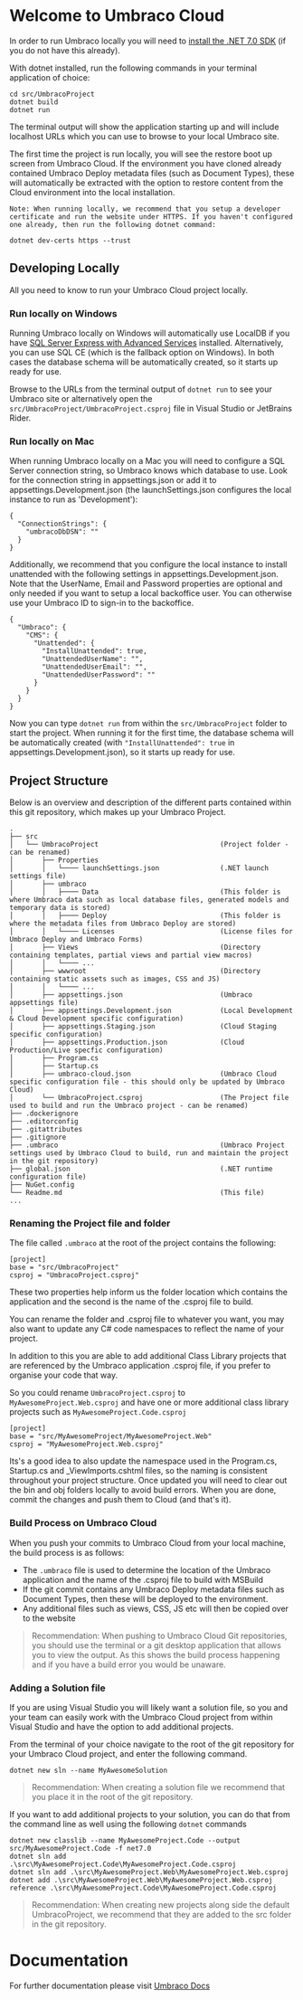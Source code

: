 # Welcome to Umbraco Cloud

In order to run Umbraco locally you will need to [install the .NET 7.0 SDK](https://dotnet.microsoft.com/download) (if you do not have this already).

With dotnet installed, run the following commands in your terminal application of choice:

```
cd src/UmbracoProject
dotnet build
dotnet run
```

The terminal output will show the application starting up and will include localhost URLs which you can use to browse to your local Umbraco site.

The first time the project is run locally, you will see the restore boot up screen from Umbraco Cloud. If the environment you have cloned already contained Umbraco Deploy metadata files (such as Document Types), these will automatically be extracted with the option to restore content from the Cloud environment into the local installation.

```
Note: When running locally, we recommend that you setup a developer certificate and run the website under HTTPS. If you haven't configured one already, then run the following dotnet command:

dotnet dev-certs https --trust
```

## Developing Locally

All you need to know to run your Umbraco Cloud project locally.


### Run locally on Windows
Running Umbraco locally on Windows will automatically use LocalDB if you have [SQL Server Express with Advanced Services](https://www.microsoft.com/en-us/sql-server/sql-server-downloads) installed. Alternatively, you can use SQL CE (which is the fallback option on Windows). In both cases the database schema will be automatically created, so it starts up ready for use.

Browse to the URLs from the terminal output of `dotnet run` to see your Umbraco site or alternatively open the `src/UmbracoProject/UmbracoProject.csproj` file in Visual Studio or JetBrains Rider.


### Run locally on Mac
When running Umbraco locally on a Mac you will need to configure a SQL Server connection string, so Umbraco knows which database to use. Look for the connection string in appsettings.json or add it to appsettings.Development.json (the launchSettings.json configures the local instance to run as 'Development'):

```
{
  "ConnectionStrings": {
    "umbracoDbDSN": ""
  }
}
```

Additionally, we recommend that you configure the local instance to install unattended with the following settings in appsettings.Development.json. Note that the UserName, Email and Password properties are optional and only needed if you want to setup a local backoffice user. You can otherwise use your Umbraco ID to sign-in to the backoffice.

```
{
  "Umbraco": {
    "CMS": {
      "Unattended": {
        "InstallUnattended": true,
        "UnattendedUserName": "",
        "UnattendedUserEmail": "",
        "UnattendedUserPassword": ""
      }
    }
  }
}
```

Now you can type `dotnet run` from within the `src/UmbracoProject` folder to start the project. When running it for the first time, the database schema will be automatically created (with `"InstallUnattended": true` in appsettings.Development.json), so it starts up ready for use.

## Project Structure

Below is an overview and description of the different parts contained within this git repository, which makes up your Umbraco Project.
```
.
├── src
│   └── UmbracoProject                              (Project folder - can be renamed)
│       ├── Properties                              
│       │   └──── launchSettings.json               (.NET launch settings file)
│       ├── umbraco                                 
│       │   ├──── Data                              (This folder is where Umbraco data such as local database files, generated models and temporary data is stored)
│       │   ├──── Deploy                            (This folder is where the metadata files from Umbraco Deploy are stored)
│       │   └──── Licenses                          (License files for Umbraco Deploy and Umbraco Forms)
│       ├── Views                                   (Directory containing templates, partial views and partial view macros)
│       │   └──── ...
│       ├── wwwroot                                 (Directory containing static assets such as images, CSS and JS)
│       │   └──── ...
│       ├── appsettings.json                        (Umbraco appsettings file)
│       ├── appsettings.Development.json            (Local Development & Cloud Development specific configuration)
│       ├── appsettings.Staging.json                (Cloud Staging specific configuration)
│       ├── appsettings.Production.json             (Cloud Production/Live specfic configuration)
│       ├── Program.cs
│       ├── Startup.cs
│       ├── umbraco-cloud.json                      (Umbraco Cloud specific configuration file - this should only be updated by Umbraco Cloud)
│       └── UmbracoProject.csproj                   (The Project file used to build and run the Umbraco project - can be renamed)
├── .dockerignore                             
├── .editorconfig                           
├── .gitattributes                            
├── .gitignore                            
├── .umbraco                                        (Umbraco Project settings used by Umbraco Cloud to build, run and maintain the project in the git repository)
├── global.json                                     (.NET runtime configuration file)
├── NuGet.config                            
└── Readme.md                                       (This file)
...
```

### Renaming the Project file and folder
The file called `.umbraco` at the root of the project contains the following:

```
[project]
base = "src/UmbracoProject"
csproj = "UmbracoProject.csproj"
```

These two properties help inform us the folder location which contains the application and the second is the name of the .csproj file to build.

You can rename the folder and .csproj file to whatever you want, you may also want to update any C# code namespaces to reflect the name of your project.

In addition to this you are able to add additional Class Library projects that are referenced by the Umbraco application .csproj file, if you prefer to organise your code that way. 

So you could rename `UmbracoProject.csproj` to `MyAwesomeProject.Web.csproj` and have one or more additional class library projects such as `MyAwesomeProject.Code.csproj`

```
[project]
base = "src/MyAwesomeProject/MyAwesomeProject.Web"
csproj = "MyAwesomeProject.Web.csproj"
```

Its's a good idea to also update the namespace used in the Program.cs, Startup.cs and _ViewImports.cshtml files, so the naming is consistent throughout your project structure. Once updated you will need to clear out the bin and obj folders locally to avoid build errors. When you are done, commit the changes and push them to Cloud (and that's it).

### Build Process on Umbraco Cloud
When you push your commits to Umbraco Cloud from your local machine, the build process is as follows:
* The `.umbraco` file is used to determine the location of the Umbraco application and the name of the .csproj file to build with MSBuild
* If the git commit contains any Umbraco Deploy metadata files such as Document Types, then these will be deployed to the environment.
* Any additional files such as views, CSS, JS etc will then be copied over to the website

> Recommendation: When pushing to Umbraco Cloud Git repositories, you should use the terminal or a git desktop application that allows you to view the output. As this shows the build process happening and if you have a build error you would be unaware.

### Adding a Solution file
If you are using Visual Studio you will likely want a solution file, so you and your team can easily work with the Umbraco Cloud project from within Visual Studio and have the option to add additional projects.

From the terminal of your choice navigate to the root of the git repository for your Umbraco Cloud project, and enter the following command.
```
dotnet new sln --name MyAwesomeSolution
```

> Recommendation: When creating a solution file we recommend that you place it in the root of the git repository.

If you want to add additional projects to your solution, you can do that from the command line as well using the following `dotnet` commands
```
dotnet new classlib --name MyAwesomeProject.Code --output src/MyAwesomeProject.Code -f net7.0
dotnet sln add .\src\MyAwesomeProject.Code\MyAwesomeProject.Code.csproj
dotnet sln add .\src\MyAwesomeProject.Web\MyAwesomeProject.Web.csproj
dotnet add .\src\MyAwesomeProject.Web\MyAwesomeProject.Web.csproj reference .\src\MyAwesomeProject.Code\MyAwesomeProject.Code.csproj
```

> Recommendation: When creating new projects along side the default UmbracoProject, we recommend that they are added to the src folder in the git repository.

# Documentation

For further documentation please visit [Umbraco Docs](https://docs.umbraco.com)
